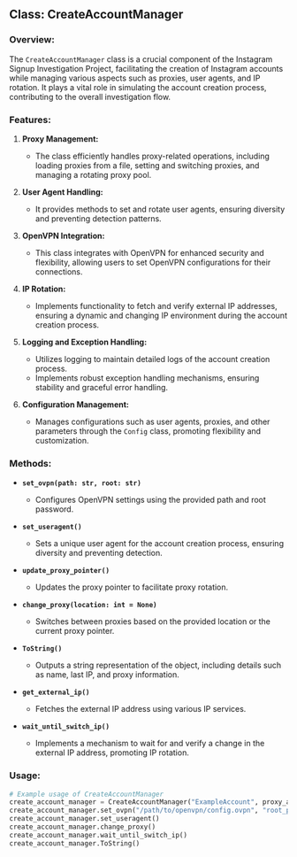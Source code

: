 ## Class: CreateAccountManager

### Overview:

The `CreateAccountManager` class is a crucial component of the Instagram Signup Investigation Project, facilitating the creation of Instagram accounts while managing various aspects such as proxies, user agents, and IP rotation. It plays a vital role in simulating the account creation process, contributing to the overall investigation flow.

### Features:

1. **Proxy Management:**
   - The class efficiently handles proxy-related operations, including loading proxies from a file, setting and switching proxies, and managing a rotating proxy pool.

2. **User Agent Handling:**
   - It provides methods to set and rotate user agents, ensuring diversity and preventing detection patterns.

3. **OpenVPN Integration:**
   - This class integrates with OpenVPN for enhanced security and flexibility, allowing users to set OpenVPN configurations for their connections.

4. **IP Rotation:**
   - Implements functionality to fetch and verify external IP addresses, ensuring a dynamic and changing IP environment during the account creation process.

5. **Logging and Exception Handling:**
   - Utilizes logging to maintain detailed logs of the account creation process.
   - Implements robust exception handling mechanisms, ensuring stability and graceful error handling.

6. **Configuration Management:**
   - Manages configurations such as user agents, proxies, and other parameters through the `Config` class, promoting flexibility and customization.

### Methods:

- **`set_ovpn(path: str, root: str)`**
  - Configures OpenVPN settings using the provided path and root password.

- **`set_useragent()`**
  - Sets a unique user agent for the account creation process, ensuring diversity and preventing detection.

- **`update_proxy_pointer()`**
  - Updates the proxy pointer to facilitate proxy rotation.

- **`change_proxy(location: int = None)`**
  - Switches between proxies based on the provided location or the current proxy pointer.

- **`ToString()`**
  - Outputs a string representation of the object, including details such as name, last IP, and proxy information.

- **`get_external_ip()`**
  - Fetches the external IP address using various IP services.

- **`wait_until_switch_ip()`**
  - Implements a mechanism to wait for and verify a change in the external IP address, promoting IP rotation.

### Usage:

```python
# Example usage of CreateAccountManager
create_account_manager = CreateAccountManager("ExampleAccount", proxy_amount=5)
create_account_manager.set_ovpn("/path/to/openvpn/config.ovpn", "root_password")
create_account_manager.set_useragent()
create_account_manager.change_proxy()
create_account_manager.wait_until_switch_ip()
create_account_manager.ToString()

